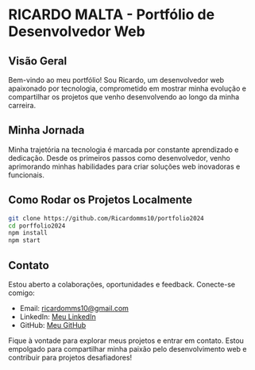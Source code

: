 # RICARDO MALTA - Portfólio de Desenvolvedor Web

## Visão Geral

Bem-vindo ao meu portfólio! Sou Ricardo, um desenvolvedor web apaixonado por tecnologia, comprometido em mostrar minha evolução e compartilhar os projetos que venho desenvolvendo ao longo da minha carreira.

## Minha Jornada

Minha trajetória na tecnologia é marcada por constante aprendizado e dedicação. Desde os primeiros passos como desenvolvedor, venho aprimorando minhas habilidades para criar soluções web inovadoras e funcionais.



## Como Rodar os Projetos Localmente

```bash
git clone https://github.com/Ricardomms10/portfolio2024
cd porffolio2024
npm install
npm start
```

## Contato

Estou aberto a colaborações, oportunidades e feedback. Conecte-se comigo:

- Email: ricardomms10@gmail.com
- LinkedIn: [Meu LinkedIn](https://www.linkedin.com/in/ricardo-malta/)
- GitHub: [Meu GitHub](https://github.com/Ricardomms10)

Fique à vontade para explorar meus projetos e entrar em contato. Estou empolgado para compartilhar minha paixão pelo desenvolvimento web e contribuir para projetos desafiadores!